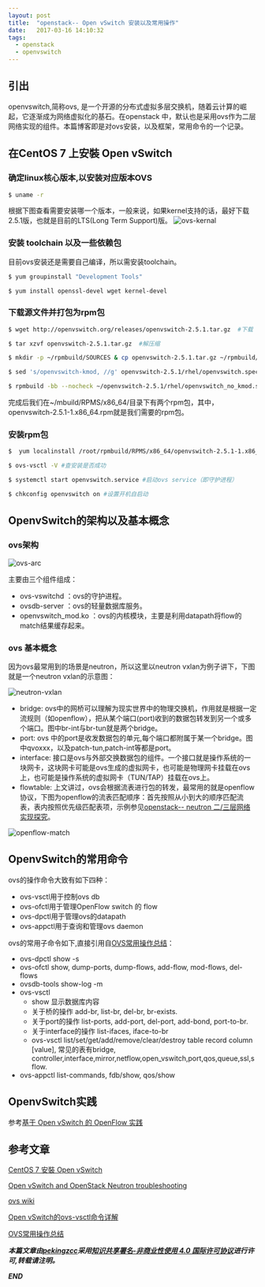 ```yaml
---
layout: post
title:  "openstack-- Open vSwitch 安装以及常用操作"
date:   2017-03-16 14:10:32
tags: 
  - openstack
  - openvswitch
---
```




## 引出
openvswitch,简称ovs, 是一个开源的分布式虚拟多层交换机，随着云计算的崛起，它逐渐成为网络虚拟化的基石。在openstack 中，默认也是采用ovs作为二层网络实现的组件。本篇博客即是对ovs安装，以及框架，常用命令的一个记录。


## 在CentOS 7 上安裝 Open vSwitch

### 确定linux核心版本,以安装对应版本OVS

```bash
$ uname -r
```
根据下图查看需要安装哪一个版本，一般来说，如果kernel支持的话，最好下载2.5.1版，也就是目前的LTS(Long Term Support)版。
![ovs-kernal](https://raw.githubusercontent.com/zhangchenchen/zhangchenchen.github.io/hexo/images/2017-03-16-ovs-kernal.png)

### 安装 toolchain 以及一些依赖包

目前ovs安装还是需要自己编译，所以需安装toolchain。

```bash
$ yum groupinstall "Development Tools"

$ yum install openssl-devel wget kernel-devel
```


### 下载源文件并打包为rpm包
```bash
$ wget http://openvswitch.org/releases/openvswitch-2.5.1.tar.gz  #下载

$ tar xzvf openvswitch-2.5.1.tar.gz  #解压缩

$ mkdir -p ~/rpmbuild/SOURCES & cp openvswitch-2.5.1.tar.gz ~/rpmbuild/SOURCES/  #创建一个打包目录并复制源文件

$ sed 's/openvswitch-kmod, //g' openvswitch-2.5.1/rhel/openvswitch.spec > openvswitch-2.5.1/rhel/openvswitch_no_kmod.spec # 修改spec文件

$ rpmbuild -bb --nocheck ~/openvswitch-2.5.1/rhel/openvswitch_no_kmod.spec # 打包
```

完成后我们在~/mbuild/RPMS/x86_64/目录下有两个rpm包，其中，openvswitch-2.5.1-1.x86_64.rpm就是我们需要的rpm包。


### 安装rpm包

```bash
$  yum localinstall /root/rpmbuild/RPMS/x86_64/openvswitch-2.5.1-1.x86_64.rpm

$ ovs-vsctl -V #查安装是否成功

$ systemctl start openvswitch.service #启动ovs service（即守护进程）

$ chkconfig openvswitch on #设置开机自启动

```



## OpenvSwitch的架构以及基本概念


### ovs架构

![ovs-arc](https://raw.githubusercontent.com/zhangchenchen/zhangchenchen.github.io/hexo/images/2017-03-11-openvswitch-arch.png)

主要由三个组件组成：

- ovs-vswitchd ：ovs的守护进程。
- ovsdb-server ：ovs的轻量数据库服务。
- openvswitch_mod.ko ：ovs的内核模块，主要是利用datapath将flow的match结果缓存起来。


### ovs 基本概念

因为ovs最常用到的场景是neutron，所以这里以neutron vxlan为例子讲下，下图就是一个neutron vxlan的示意图：

![neutron-vxlan](https://raw.githubusercontent.com/zhangchenchen/zhangchenchen.github.io/hexo/images/2017-03-16-neutron-vxlan.png)


 - bridge: ovs中的网桥可以理解为现实世界中的物理交换机，作用就是根据一定流规则（如openflow），把从某个端口(port)收到的数据包转发到另一个或多个端口。图中br-int与br-tun就是两个bridge。
 - port: ovs 中的port是收发数据包的单元,每个端口都附属于某一个bridge。图中qvoxxx，以及patch-tun,patch-int等都是port。
 - interface: 接口是ovs与外部交换数据包的组件。一个接口就是操作系统的一块网卡，这块网卡可能是ovs生成的虚拟网卡，也可能是物理网卡挂载在ovs上，也可能是操作系统的虚拟网卡（TUN/TAP）挂载在ovs上。
 - flowtable: 上文讲过，ovs会根据流表进行包的转发，最常用的就是openflow协议，下图为openflow的流表匹配顺序：首先按照从小到大的顺序匹配流表，表内按照优先级匹配表项，示例参见[openstack-- neutron 二/三层网络实现探究](https://zhangchenchen.github.io/2017/02/12/neutron-layer2-3-realization-discovry/)。

  ![openflow-match](https://raw.githubusercontent.com/zhangchenchen/zhangchenchen.github.io/hexo/images/2017-03-16-openvswitch-openflow-match.png)

## OpenvSwitch的常用命令

ovs的操作命令大致有如下四种：

- ovs-vsctl用于控制ovs db
- ovs-ofctl用于管理OpenFlow switch 的 flow
- ovs-dpctl用于管理ovs的datapath
- ovs-appctl用于查询和管理ovs daemon

ovs的常用子命令如下,直接引用自[OVS常用操作总结](http://fishcried.com/2016-02-09/openvswitch-ops-guide/)：

- ovs-dpctl show -s
- ovs-ofctl show, dump-ports, dump-flows, add-flow, mod-flows, del-flows
- ovsdb-tools show-log -m
- ovs-vsctl
    - show 显示数据库内容
    - 关于桥的操作 add-br, list-br, del-br, br-exists.
    - 关于port的操作 list-ports, add-port, del-port, add-bond, port-to-br.
    - 关于interface的操作 list-ifaces, iface-to-br
    - ovs-vsctl list/set/get/add/remove/clear/destroy table record column [value], 常见的表有bridge, controller,interface,mirror,netflow,open_vswitch,port,qos,queue,ssl,sflow.
- ovs-appctl list-commands, fdb/show, qos/show



## OpenvSwitch实践

参考[基于 Open vSwitch 的 OpenFlow 实践](http://www.ibm.com/developerworks/cn/cloud/library/1401_zhaoyi_openswitch/index.html)



## 参考文章


[CentOS 7 安裝 Open vSwitch](http://qbsuranalang.blogspot.com/2016/11/centos-7-open-vswitch.html)

[Open vSwitch and OpenStack Neutron troubleshooting](http://www.yet.org/2014/09/openvswitch-troubleshooting/)

[ovs wiki](https://en.wikipedia.org/wiki/Open_vSwitch)

[Open vSwitch的ovs-vsctl命令详解](http://www.rendoumi.com/open-vswitchde-ovs-vsctlming-ling-xiang-jie/)

[OVS常用操作总结](http://fishcried.com/2016-02-09/openvswitch-ops-guide/)

***本篇文章由[pekingzcc](https://zhangchenchen.github.io/)采用[知识共享署名-非商业性使用 4.0 国际许可协议](https://creativecommons.org/licenses/by-nc-sa/4.0/)进行许可,转载请注明。***


 ***END***
